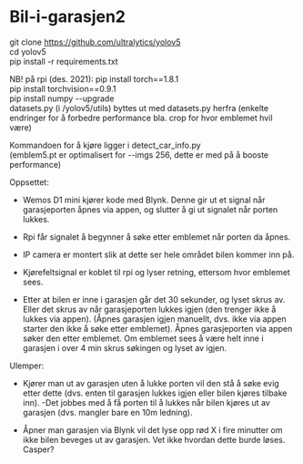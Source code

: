 # Bil-i-garasjen2
git clone https://github.com/ultralytics/yolov5  
cd yolov5  
pip install -r requirements.txt  

NB! på rpi (des. 2021):
pip install torch==1.8.1  
pip install torchvision==0.9.1  
pip install numpy --upgrade  
datasets.py (i /yolov5/utils) byttes ut med datasets.py herfra (enkelte endringer for å forbedre performance bla. crop for hvor emblemet hvil være)

Kommandoen for å kjøre ligger i detect_car_info.py  
(emblem5.pt er optimalisert for --imgs 256, dette er med på å booste performance)


Oppsettet:  
- Wemos D1 mini kjører kode med Blynk. Denne gir ut et signal når garasjeporten åpnes via appen, og slutter å gi ut signalet når porten lukkes.

- Rpi får signalet å begynner å søke etter emblemet når porten da åpnes.

- IP camera er montert slik at dette ser hele området bilen kommer inn på.

- Kjørefeltsignal er koblet til rpi og lyser retning, ettersom hvor emblemet sees.

- Etter at bilen er inne i garasjen går det 30 sekunder, og lyset skrus av. Eller det skrus av når garasjeporten lukkes igjen (den trenger ikke å lukkes via appen). (Åpnes garasjen igjen manuellt, dvs. ikke via appen starter den ikke å søke etter emblemet). Åpnes garasjeporten via appen søker den etter emblemet. Om emblemet sees å være helt inne i garasjen i over 4 min skrus søkingen og lyset av igjen.

Ulemper:  
- Kjører man ut av garasjen uten å lukke porten vil den stå å søke evig etter dette (dvs. enten til garasjen lukkes igjen eller bilen kjøres tilbake inn). -Det jobbes med å få porten til å lukkes når bilen kjøres ut av garasjen (dvs. mangler bare en 10m ledning).

- Åpner man garasjen via Blynk vil det lyse opp rød X i fire minutter om ikke bilen beveges ut av garasjen. Vet ikke hvordan dette burde løses. Casper?
